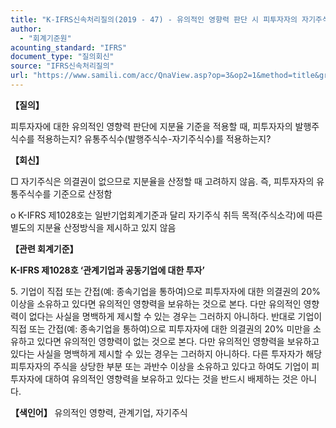 ```yaml
---
title: "K-IFRS신속처리질의(2019 - 47) - 유의적인 영향력 판단 시 피투자자의 자기주식 반영 여부"
author:
  - "회계기준원"
acounting_standard: "IFRS"
document_type: "질의회신"
source: "IFRS신속처리질의"
url: "https://www.samili.com/acc/QnaView.asp?op=3&op2=1&method=title&group=2124-15;1&orgcode=3&searchword=&page=39&code=K%2DIFRS%EC%8B%A0%EC%86%8D%EC%B2%98%EB%A6%AC%EC%A7%88%EC%9D%98%2D47%3A201904"
---
```

**【질의】**

  

피투자자에 대한 유의적인 영향력 판단에 지분율 기준을 적용할 때, 피투자자의 발행주식수를 적용하는지? 유통주식수(발행주식수-자기주식수)를 적용하는지?

  
  

**【회신】**

  

□ 자기주식은 의결권이 없으므로 지분율을 산정할 때 고려하지 않음. 즉, 피투자자의 유통주식수를 기준으로 산정함

  

o K-IFRS 제1028호는 일반기업회계기준과 달리 자기주식 취득 목적(주식소각)에 따른 별도의 지분율 산정방식을 제시하고 있지 않음

  
  

**【관련 회계기준】**

  

**K-IFRS 제1028호 ‘관계기업과 공동기업에 대한 투자’**

  

5\. 기업이 직접 또는 간접(예: 종속기업을 통하여)으로 피투자자에 대한 의결권의 20% 이상을 소유하고 있다면 유의적인 영향력을 보유하는 것으로 본다. 다만 유의적인 영향력이 없다는 사실을 명백하게 제시할 수 있는 경우는 그러하지 아니하다. 반대로 기업이 직접 또는 간접(예: 종속기업을 통하여)으로 피투자자에 대한 의결권의 20% 미만을 소유하고 있다면 유의적인 영향력이 없는 것으로 본다. 다만 유의적인 영향력을 보유하고 있다는 사실을 명백하게 제시할 수 있는 경우는 그러하지 아니하다. 다른 투자자가 해당 피투자자의 주식을 상당한 부분 또는 과반수 이상을 소유하고 있다고 하여도 기업이 피투자자에 대하여 유의적인 영향력을 보유하고 있다는 것을 반드시 배제하는 것은 아니다.

  
  

**【색인어】** 유의적인 영향력, 관계기업, 자기주식
